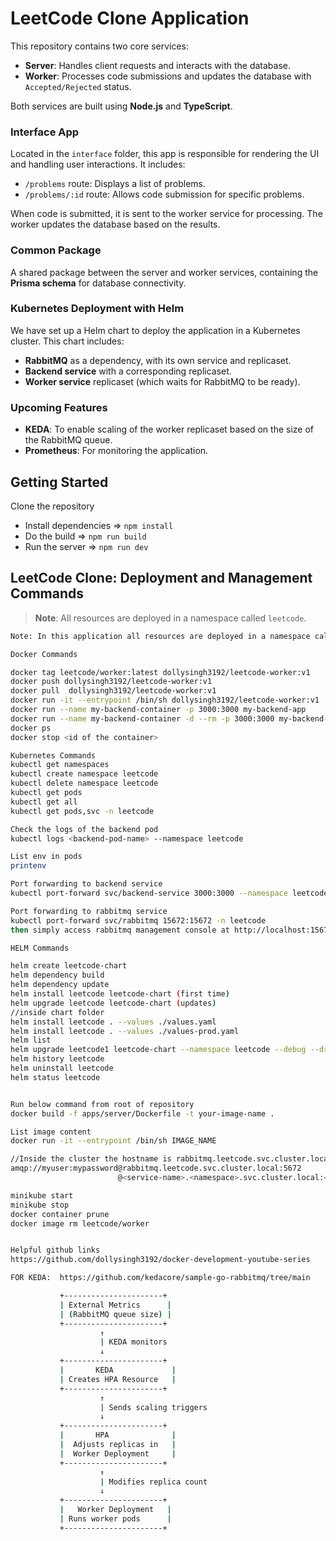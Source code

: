 # LeetCode Clone Application

This repository contains two core services:

- **Server**: Handles client requests and interacts with the database.
- **Worker**: Processes code submissions and updates the database with `Accepted/Rejected` status.

Both services are built using **Node.js** and **TypeScript**.

### Interface App
Located in the `interface` folder, this app is responsible for rendering the UI and handling user interactions. It includes:
- `/problems` route: Displays a list of problems.
- `/problems/:id` route: Allows code submission for specific problems.

When code is submitted, it is sent to the worker service for processing. The worker updates the database based on the results.

### Common Package
A shared package between the server and worker services, containing the **Prisma schema** for database connectivity.

### Kubernetes Deployment with Helm
We have set up a Helm chart to deploy the application in a Kubernetes cluster. This chart includes:
- **RabbitMQ** as a dependency, with its own service and replicaset.
- **Backend service** with a corresponding replicaset.
- **Worker service** replicaset (which waits for RabbitMQ to be ready).

### Upcoming Features
- **KEDA**: To enable scaling of the worker replicaset based on the size of the RabbitMQ queue.
- **Prometheus**: For monitoring the application.

## Getting Started
Clone the repository
- Install dependencies  => `npm install`
- Do the build => `npm run build`
- Run the server => `npm run dev`

## LeetCode Clone: Deployment and Management Commands

> **Note**: All resources are deployed in a namespace called `leetcode`.

```bash
Note: In this application all resources are deployed in a namespace called leetcode

Docker Commands

docker tag leetcode/worker:latest dollysingh3192/leetcode-worker:v1
docker push dollysingh3192/leetcode-worker:v1
docker pull  dollysingh3192/leetcode-worker:v1
docker run -it --entrypoint /bin/sh dollysingh3192/leetcode-worker:v1
docker run --name my-backend-container -p 3000:3000 my-backend-app
docker run --name my-backend-container -d --rm -p 3000:3000 my-backend-app
docker ps
docker stop <id of the container>

Kubernetes Commands
kubectl get namespaces
kubectl create namespace leetcode
kubectl delete namespace leetcode
kubectl get pods
kubectl get all
kubectl get pods,svc -n leetcode

Check the logs of the backend pod
kubectl logs <backend-pod-name> --namespace leetcode

List env in pods
printenv

Port forwarding to backend service
kubectl port-forward svc/backend-service 3000:3000 --namespace leetcode

Port forwarding to rabbitmq service
kubectl port-forward svc/rabbitmq 15672:15672 -n leetcode
then simply access rabbitmq management console at http://localhost:15672

HELM Commands

helm create leetcode-chart
helm dependency build
helm dependency update
helm install leetcode leetcode-chart (first time)
helm upgrade leetcode leetcode-chart (updates)
//inside chart folder
helm install leetcode . --values ./values.yaml
helm install leetcode . --values ./values-prod.yaml
helm list
helm upgrade leetcode1 leetcode-chart --namespace leetcode --debug --dry-run (shows error when trying to upgrade)
helm history leetcode
helm uninstall leetcode
helm status leetcode


Run below command from root of repository
docker build -f apps/server/Dockerfile -t your-image-name .

List image content
docker run -it --entrypoint /bin/sh IMAGE_NAME

//Inside the cluster the hostname is rabbitmq.leetcode.svc.cluster.local these settings are overridden in the helm chart using the fullnameOverride and namespaceOverride values respectively.
amqp://myuser:mypassword@rabbitmq.leetcode.svc.cluster.local:5672
                        @<service-name>.<namespace>.svc.cluster.local:<port>

minikube start
minikube stop
docker container prune
docker image rm leetcode/worker


Helpful github links
https://github.com/dollysingh3192/docker-development-youtube-series

FOR KEDA:  https://github.com/kedacore/sample-go-rabbitmq/tree/main


```


```bash
           +----------------------+
           | External Metrics      |
           | (RabbitMQ queue size) |
           +----------------------+
                    ↑
                    | KEDA monitors
                    ↓
           +----------------------+
           |       KEDA             |
           | Creates HPA Resource   |
           +----------------------+
                    ↑
                    | Sends scaling triggers
                    ↓
           +----------------------+
           |       HPA              |
           |  Adjusts replicas in   |
           |  Worker Deployment     |
           +----------------------+
                    ↑
                    | Modifies replica count
                    ↓
           +----------------------+
           |   Worker Deployment   |
           | Runs worker pods      |
           +----------------------+

```
